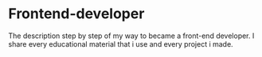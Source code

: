 # Frontend-developer
The description step by step of my way to became a front-end developer. I share every educational material that i use and every project i made.
